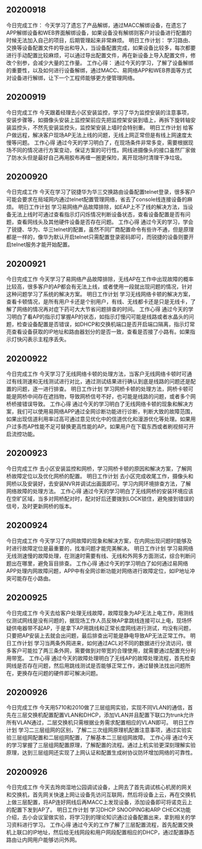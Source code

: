## 20200918
今日完成工作：
今天学习了遗忘了产品解绑，通过MACC解绑设备，在遗忘了APP解绑设备和WEB界面解绑设备，如果设备没有解绑则客户对设备进行配置的时候无法加入自己的项目，后期管理起来非常麻烦。
明日工作计划：
学习路由、交换等设备配置文件的导出和导入，当设备配置完成，如果设备比较多，每次都要进行手动配置比较麻烦，可以通过导出配置文件，再在新设备上导入配置文件，修改个别参，会减少大量的工作量。
工作心得：
通过今天的学习，了解了设备解绑的重要性，以及如何进行设备解绑，通过MACC、易网络APP和WEB界面等方式对设备进行解绑，让下一个工程师能够更方便管理网络。

## 20200919
今日完成工作
今天跟着经理去小区安装监控，学习了华为监控安装的注意事项，安装步骤等，如摄像头安装上监控架前应先把监控架安装到墙上，再拆下旋转轴安装监控头，不然先安装监控头，监控架安装上墙时会特别重。
明日工作计划
给客户做远程，解决客户现场AP无法上线的问题，无线上网正常但是有线上网速度太慢等问题。
工作心得
通过今天的学习明白了，在现场条件非常多变，需要根据现场不同的情况进行方案变动，保证方案的可行性。网线进摄像头的接口虽然厂家做了防水头但是最好自己再用胶布再缠一圈更保险，离开现场时清理干净垃圾。

## 20200920
今日完成工作
今天在学习了锐捷华为华三交换路由设备配置telnet登录，很多客户可能会要求在局域网内通过telnet配置管理网络，省去了console线连接设备的麻烦。
明日工作计划
学习易网络产品故障排除，如EAP上不了线的解决方法，当设备无法上线时可通过查看指示灯闪烁情况判断设备状态，查看设备配置是否有问题，查看网线头及其他硬件设备是否存在问题。
工作心得
通过今天的学习，学会了锐捷、华为、华三telnet的配置，虽然不同厂商配置命令有些许不通，但是原理都是一样的，像华为默认开启telnet只需配置登录密码即可，而锐捷的设备则要开启telnet服务才能开始配置。

## 20200921
今日完成工作
今天学习了易网络产品故障排除，无线AP在工作中出现故障的概率比较高，很多客户的AP都会有无法上线，或者使用一段就出现问题的情况，针对这种问题学习了系统的解决方案。
明日工作计划
学习无线网络卡顿的解决方案，查看卡顿情况，是所有用户卡还是个别用户，有线、无线都卡还是只是无线卡，了解了网络的情况再对症下药可大大节省问题排查的时间。
工作心得
通过今天的学习明白了看AP的指示灯掌握AP的状态，如指示灯慢闪可能是线路或者水晶头的问题，检查设备配置是否错误，如DHCP和交换机端口是否开启端口隔离，指示灯常亮查看设备获取的IP地址和路由器划分的是否一致，查看是否接了小路有。如果指示灯快闪表示主程序丢失。

## 20200922
今日完成工作
今天学习了无线网络卡顿的处理方法，当客户无线网络卡顿时可通过有线测速和无线测试进行对比，通过测试结果进行确认到底是线路的问题还是配置的问题，逐一进行排查。
明日工作计划
学习网桥卡顿的处理方法，网桥卡顿可能是网桥中间存在遮挡物，导致网桥信号不好，也可能是线路的问题，或者多个网桥桥接错误导致。
工作心得
通过今天的学习明白了无线网络卡顿的现象和解决方案，我们可以使用易网络APP通过全网诊断功能进行诊断，判断大致的故障范围，如果出现信道利用率过高可通过意见优化中的信道优化和漫游优化等处理。如果用户过多而AP性能不足可替换更高性能的AP。如果用户在下载东西或者刷视频可开启流控功能。


## 20200923
今日完成工作
去小区安装监控和网桥，学习网桥卡顿的原因和解决方案，了解网桥故障定位以及优化网桥的配置。
明日工作计划
去小区完成收尾工作，摄像头和网桥以及安装好，去安装NVR并调试出画面即可。学习内网环境排查方法，了解网络故障的处理方法。
工作心得
通过今天的学习明白了无线网桥的安装环境应该在空旷区域，当多对网桥配对时，配对好后还要拨到LOCK锁住，避免接到错误的信号，及时更新网桥的版本。


## 20200924
今日完成工作
今天学习了内网故障的现象和解决方案，在内网出现问题时能够及时进行故障定位是最重要的，找准问题才能完美解决。
明日工作计划
学习易网络无线测速慢的故障处理，在测速时需要有线、无线和外网多方面测试，综合判断问题出在哪里，避免盲目排查。
工作心得
通过今天的学习明白了如何通过易网络APP处理内网故障问题，APP中有全网诊断功能对网络进行故障定位，如IP地址冲突可能存在小路由。

## 20200925
今日完成工作
今天去给客户处理无线故障，故障现象为AP无法上电工作，用测线仪测试网线是没有问题的，据现场工作人员反映AP拿跳线连接可以上电，现场怀疑供电器带不起AP，于是拿下AP用跳线和正常长度网线进行测试，均没有问题，只要把AP安装上去就会出问题，最后排查出可能是静电导致AP无法正常工作。
明日工作计划
学习当两条外网进来，如何通过ACL对不同的数据进行分流访问，很多客户可能拉了两三条外网，需要做到对带宽的合理使用，就需要通过配置充分利用带宽。
工作心得
通过今天的故障处理明白了无线AP的故障处理流程，首先检查网线是否存在问题，然后用跳线测试是否能够正常工作，通过替换法找出问题所在，更换存在问题的硬件即可解决问题。

## 20200926
今日完成工作
今天用5710和2010做了三层组网实验，实现不同VLAN的通信，首先在三层交换机配置配置VLAN和DHCP，添加VLAN并且配置下联口为trunk允许所有VLAN通过，二层交换机只需根据业务需求配置相应的VLAN即可。
明日工作计划
学习二三层组网的区别，了解二三次组网原理机配置注意事项，通过实验实验三层组网配置和二层组网配置，了解基本二三层组网故障。
工作心得
通过今天的学习掌握了三层组网配置原理，了解配置的流程。通过上机实验更深刻理解实验原理，达到三层组网还实现了上网认证和配置生成树协议防环增加网络的可靠性。

## 20200926
今日完成工作
今天去玲岗湿地公园调试设备，上网去了首先调试核心机房的网关和交换机，首先网关快速上网让设备先访问互联网，然后将设备上云，再在交换机上做三层配置，将AP连好网线后再MACC上发现设备，添加设备即可将诺克云上的配置下发到AP了。
明日工作计划
学习DHCP SNOOPING和ARP CHECK功能介绍，去小会议室做实验，将学习到的理论知识通过设备配置出来，拿到相关的学习资料进行学习。
工作心得
通过今天的工作了解了三层配置流程，首先配置交换机上联口的IP地址，然后给无线网段和用户网段配置相应的DHCP，通过配置静态路由让内网用户能够访问外网。
